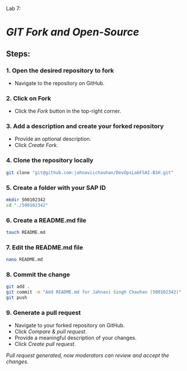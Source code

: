 Lab 7:

# *GIT Fork and Open-Source*

## Steps:

### 1. Open the desired repository to fork

- Navigate to the repository on GitHub.

### 2. Click on Fork

- Click the *Fork* button in the top-right corner.

### 3. Add a description and create your forked repository

- Provide an optional description.
- Click *Create Fork*.

### 4. Clone the repository locally

```sh
git clone "git@github.com:jahnaviichauhan/DevOpsLabFSAI-B1H.git"
```

### 5. Create a folder with your SAP ID

```sh
mkdir 500102342
cd "./500102342"
```

### 6. Create a README.md file

```sh
touch README.md
```

### 7. Edit the README.md file

```sh
nano README.md
```

### 8. Commit the change

```sh
git add .
git commit -m "Add README.md for Jahnavi Singh Chauhan (500102342)"
git push
```

### 9. Generate a pull request

- Navigate to your forked repository on GitHub.
- Click *Compare & pull request*.
- Provide a meaningful description of your changes.
- Click *Create pull request*.

*Pull request generated, now moderators can review and accept the changes.*



